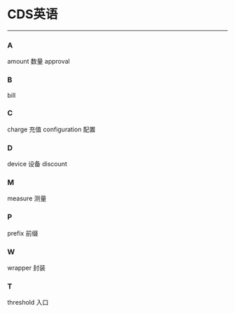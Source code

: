 
# CDS英语
---------
### A

amount  数量
approval

### B

bill


### C

charge  充值
configuration   配置



### D

device  设备
discount

### M

measure  测量


### P

prefix  前缀

### W
wrapper 封装


### T
threshold   入口


